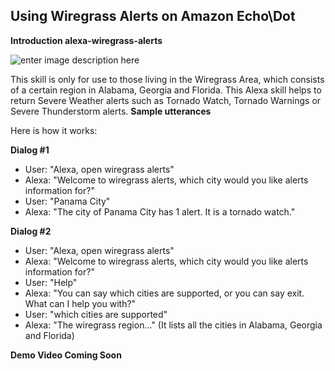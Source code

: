 Using Wiregrass Alerts on Amazon Echo\Dot
-----------------------------------------

**Introduction alexa-wiregrass-alerts**

![enter image description here](https://s3.amazonaws.com/theenginecloud/alexa/images/WiregrassAlertsAmazon.png)

This skill is only for use to those living in the Wiregrass Area, which consists of a certain region in Alabama, Georgia and Florida. This Alexa skill helps to return Severe Weather alerts such as Tornado Watch, Tornado Warnings or Severe Thunderstorm alerts.
**Sample utterances**

Here is how it works:

**Dialog #1**
 - User: "Alexa, open wiregrass alerts"
 - Alexa: "Welcome to wiregrass alerts, which city would you like alerts information for?"
 - User: "Panama City"
 - Alexa: "The city of Panama City has 1 alert. It is a tornado watch."
 
 **Dialog #2**
 - User: "Alexa, open wiregrass alerts" 
 - Alexa: "Welcome to wiregrass alerts, which city would you like alerts information for?" 
 - User: "Help" 
 - Alexa: "You can say which cities are supported, or you can say exit. What can I help you with?" 
 - User: "which cities are supported" 
 - Alexa: "The wiregrass region..."  (It lists all the cities in Alabama, Georgia and Florida)

**Demo Video Coming Soon**

<!---*Voice Messaging*-->

<!--- [![](http://img.youtube.com/vi/rSSIXsAanvs/0.jpg)](https://www.youtube.com/watch?v=rSSIXsAanvs) -->
